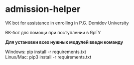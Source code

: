 # admission-helper
VK bot for assistance in enrolling in P.G. Demidov University

ВК-бот для помощи при поступлении в ЯрГУ

**Для установки всех нужных модулей введи команду**

Windows:
    pip install -r requirements.txt  
Linux/Mac:
    pip3 install -r requirements.txt
